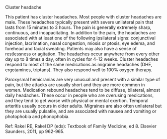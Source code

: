 Cluster headache

This patient has cluster headaches. Most people with cluster headaches are male. These headaches typically present with severe unilateral pain that lasts from 15 minutes to 3 hours. The pain is generally extremely sharp, continuous, and incapacitating. In addition to the pain, the headaches are associated with at least one of the following ipsilateral signs: conjunctival injection, lacrimation, nasal congestion, miosis or ptosis, eye edema, and forehead and facial sweating. Patients may also have a sense of restlessness or agitation. The headaches occur anywhere from every other day up to 8 times a day, often in cycles for 4–12 weeks. Cluster headaches respond to most of the same medications as migraine headaches (DHE, ergotamines, triptans). They also respond well to 100% oxygen therapy.

Paroxysmal hemicranias are very unusual and present with a similar type of pain, but the attacks are usually short and they are more common in women. Medication rebound headaches tend to be diffuse, bilateral, almost daily headaches. These occur in people who are overusing medications, and they tend to get worse with physical or mental exertion. Temporal arteritis usually occurs in older adults. Migraines are also often unilateral but they are usually pulsatile, and are associated with nausea and vomiting or photophobia and phonophobia.

Ref:  Rakel RE, Rakel DP (eds): Textbook of Family Medicine, ed 8. Elsevier Saunders, 2011, pp 962-965.